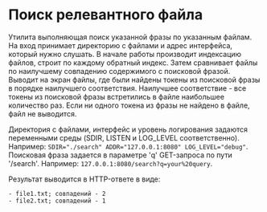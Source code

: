 # Поиск релевантного файла

Утилита выполняющая поиск указанной фразы по указанным файлам. На вход принимает директорию с файлами и адрес интерфейса, который нужно слушать. В начале работы производит индексацию файлов, строит по каждому обратный индекс. Затем сравнивает файлы по наилучшему совпадению содержимого с поисковой фразой. Выводит на экран файлы, где были найдены токены из поисковой фразы в порядке наилучшего соответствия. Наилучшее соответствие - все токены из поисковой фразы встретились в файле наибольшее количество раз. Если ни одного токена из фразы не найдено в файле, файл не выводится.

Директория с файлами, интерфейс и уровень логирования задаются переменными среды (SDIR, LISTEN и LOG_LEVEL соответственно). Например: `SDIR="./search" ADDR="127.0.0.1:8080" LOG_LEVEL="debug"`. 
Поисковая фраза задается в параметре 'q' GET-запроса по пути '/search'. Например: `127.0.0.1:8080/search?q=your%20query`.

Результат выводится в HTTP-ответе в виде:
```
- file1.txt; совпадений - 2
- file2.txt; совпадений - 1
```

